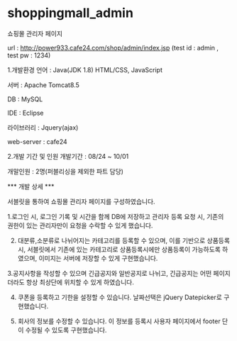 # shoppingmall_admin
쇼핑몰 관리자 페이지

url : http://power933.cafe24.com/shop/admin/index.jsp
(test id : admin , test pw : 1234)

1.개발환경 언어 : Java(JDK 1.8) HTML/CSS, JavaScript 

서버 : Apache Tomcat8.5

DB : MySQL

IDE : Eclipse

라이브러리 : Jquery(ajax) 

web-server : cafe24

2.개발 기간 및 인원 개발기간 : 08/24 ~ 10/01 

개말인원 : 2명(퍼블리싱을 제외한 파트 담당)

*** 개발 상세 ***

서블릿을 통하여 쇼핑몰 관리자 페이지를 구성하였습니다.

1.로그인 시, 로그인 기록 및 시간을 함께 DB에 저장하고
 관리자 등록 요청 시, 기존의 권한이 있는 관리자만이 요청을 수락할 수 있게 했습니다.

2. 대분류,소분류로 나뉘어지는 카테고리를 등록할 수 있으며, 이를 기반으로 상품등록 시, 서블릿에서 기존에 있는 카테고리로
 상품등록시에만 상품등록이 가능하도록 하였으며, 이미지는 서버에 저장할 수 있게 구현했습니다.
 
3.공지사항을 작성할 수 있으며 긴급공지와 일반공지로 나뉘고, 긴급공지는 어떤 페이지더라도 항상 최상단에 위치할 수 있게 하였습니다.
 
4. 쿠폰을 등록하고 기한을 설정할 수 있습니다. 날짜선택은 jQuery Datepicker로 구현했습니다.
 
 5. 회사의 정보를 수정할 수 있습니다. 이 정보를 등록시 사용자 페이지에서 footer 단이 수정될 수 있도록 구현했습니다.
